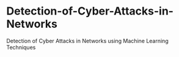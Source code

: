 # Detection-of-Cyber-Attacks-in-Networks
Detection of Cyber Attacks in Networks using Machine Learning Techniques
